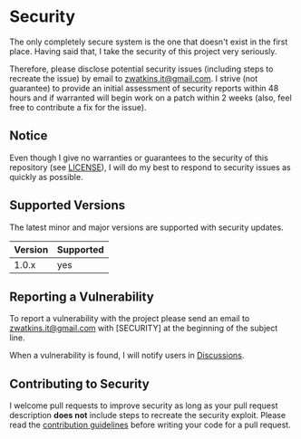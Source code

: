 # Security

The only completely secure system is the one that doesn't exist in the first place. Having said that, I take the security of this project very seriously.

Therefore, please disclose potential security issues (including steps to recreate the issue) by email to zwatkins.it@gmail.com. I strive (not guarantee) to provide an initial assessment of security reports within 48 hours and if warranted will begin work on a patch within 2 weeks (also, feel free to contribute a fix for the issue).

## Notice

Even though I give no warranties or guarantees to the security of this repository (see [LICENSE](https://github.com/zachwatkins/remarklet/blob/main/LICENSE.md)), I will do my best to respond to security issues as quickly as possible.

## Supported Versions

The latest minor and major versions are supported with security updates.

| Version | Supported |
| ------- | --------- |
| 1.0.x   | yes       |

## Reporting a Vulnerability

To report a vulnerability with the project please send an email to zwatkins.it@gmail.com with [SECURITY] at the beginning of the subject line.

When a vulnerability is found, I will notify users in [Discussions](https://github.com/zachwatkins/remarklet/discussions).

## Contributing to Security

I welcome pull requests to improve security as long as your pull request description **does not** include steps to recreate the security exploit. Please read the [contribution guidelines](https://github.com/zachwatkins/remarklet/blob/main/CONTRIBUTING.md) before writing your code for a pull request.

